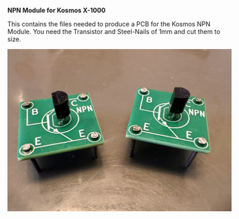**NPN Module for Kosmos X-1000**

This contains the files needed to produce a PCB for the Kosmos NPN Module. You need the Transistor and Steel-Nails of 1mm and cut them to size.

![NPN](https://github.com/tops4u/Kosmos/blob/main/NPN/IMG_3728.JPG)
